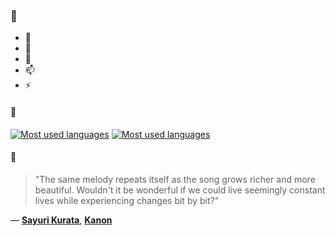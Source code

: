 ### 👋

- 🔭
- 🌱
- 💬
- 📫
- ⚡

#### 🧏

[![Most used languages](https://github-readme-stats-aynah.vercel.app/api/top-langs/?username=aynh&theme=solarized-dark&langs_count=6&layout=compact&hide_title=true)](https://github.com/anuraghazra/github-readme-stats#gh-dark-mode-only)
[![Most used languages](https://github-readme-stats-aynah.vercel.app/api/top-langs/?username=aynh&theme=solarized-light&langs_count=6&layout=compact&hide_title=true)](https://github.com/anuraghazra/github-readme-stats#gh-light-mode-only)

#### 💬

> "The same melody repeats itself as the song grows richer and more beautiful. Wouldn't it be wonderful if we could live seemingly constant lives while experiencing changes bit by bit?"

&mdash; [**Sayuri Kurata**](https://myanimelist.net/character.php?q=Sayuri%20Kurata&cat=character), [**Kanon**](https://myanimelist.net/search/all?q=Kanon&cat=all)
